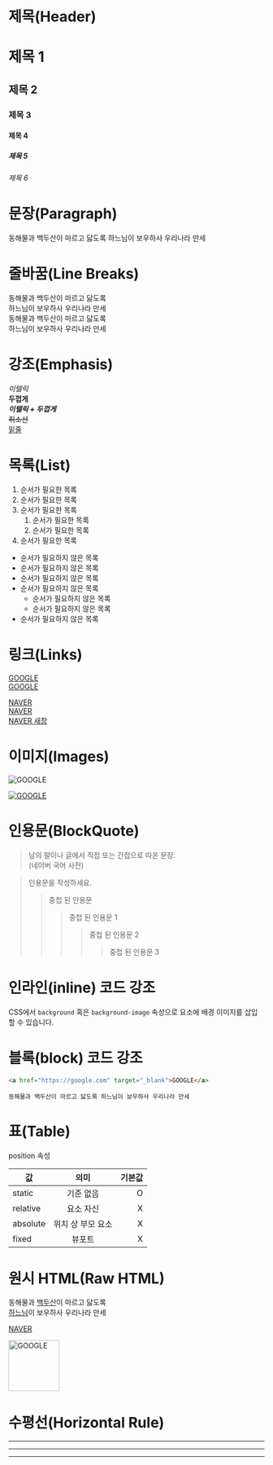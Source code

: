 # 제목(Header)

# 제목 1
## 제목 2
### 제목 3
#### 제목 4
##### 제목 5
###### 제목 6

# 문장(Paragraph)

동해물과 백두산이 마르고 닳도록
하느님이 보우하사 우리나라 만세

# 줄바꿈(Line Breaks)

동해물과 백두산이 마르고 닳도록  
하느님이 보우하사 우리나라 만세  
동해물과 백두산이 마르고 닳도록<br>
하느님이 보우하사 우리나라 만세

# 강조(Emphasis)

_이텔릭_  
**두껍게**  
**_이텔릭 + 두껍게_**  
~~취소선~~  
<u>밑줄</u>

# 목록(List)

1. 순서가 필요한 목록
1. 순서가 필요한 목록
1. 순서가 필요한 목록
    1. 순서가 필요한 목록
    1. 순서가 필요한 목록
1. 순서가 필요한 목록

- 순서가 필요하지 않은 목록
- 순서가 필요하지 않은 목록
- 순서가 필요하지 않은 목록
- 순서가 필요하지 않은 목록
    - 순서가 필요하지 않은 목록
    - 순서가 필요하지 않은 목록
- 순서가 필요하지 않은 목록

# 링크(Links)
<a href="https://google.com">GOOGLE</a>  
[GOOGLE](https://google.com)

<a href="https://naver.com" title="NAVER로 이동!">NAVER</a>  
[NAVER](https://naver.com "NAVER로 이동!")  
<a href="https://naver.com" title="NAVER로 이동!" target="_blank">NAVER 새창</a>  

# 이미지(Images)
![GOOGLE](https://upload.wikimedia.org/wikipedia/commons/thumb/2/2f/Google_2015_logo.svg/368px-Google_2015_logo.svg.png)

[![GOOGLE](https://upload.wikimedia.org/wikipedia/commons/thumb/2/2f/Google_2015_logo.svg/368px-Google_2015_logo.svg.png)](https://google.com)

# 인용문(BlockQuote)

> 남의 말이나 글에서 직접 또는 간접으로 따온 문장.  
> (네이버 국어 사전)

> 인용문을 작성하세요.
>> 중첩 된 인용문
>>> 중첩 된 인용문 1
>>>> 중첩 된 인용문 2
>>>>> 중첩 된 인용문 3

# 인라인(inline) 코드 강조

CSS에서 `background` 혹은 `background-image` 속성으로 요소에 배경 이미지를 삽입 할 수 있습니다.

# 블록(block) 코드 강조

```html
<a href="https://google.com" target="_blank">GOOGLE</a>
```

```plaintext
동해물과 백두산이 마르고 닳도록 하느님이 보우하사 우리나라 만세
```

# 표(Table)

position 속성

값 | 의미 | 기본값
-- | :--: | --:
static | 기준 없음 | O
relative | 요소 자신 | X
absolute | 위치 상 부모 요소 | X
fixed | 뷰포트 | X

# 원시 HTML(Raw HTML)

동해물과 <span style="text-decoration: underline;">백두산</span>이 마르고 닳도록<br>
<u>하느님</u>이 보우하사 우리나라 만세

<a href="https://naver.com" title="NAVER로 이동!" target="_blank">NAVER</a>

<img width="100" src="https://upload.wikimedia.org/wikipedia/commons/thumb/2/2f/Google_2015_logo.svg/368px-Google_2015_logo.svg.png" alt="GOOGLE">

# 수평선(Horizontal Rule)

---

***

___